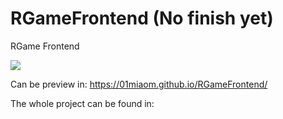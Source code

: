 # RGameFrontend (No finish yet)
RGame Frontend

![]('./docs/UI.png')

Can be preview in: https://01miaom.github.io/RGameFrontend/

The whole project can be found in:
